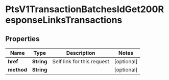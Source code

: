
# PtsV1TransactionBatchesIdGet200ResponseLinksTransactions

## Properties
Name | Type | Description | Notes
------------ | ------------- | ------------- | -------------
**href** | **String** | Self link for this request |  [optional]
**method** | **String** |  |  [optional]



